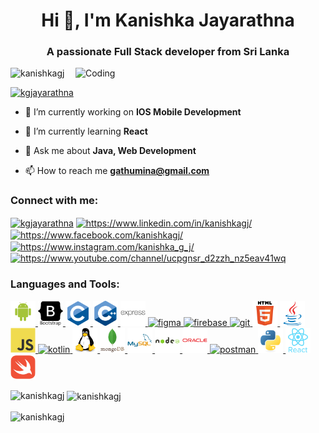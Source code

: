 <h1 align="center">Hi 👋, I'm Kanishka Jayarathna</h1>
<h3 align="center">A passionate Full Stack developer from Sri Lanka</h3>

<img align="right" alt="Coding" width="400" src="[[https://gist.github.com/MedRedha/fd8e2481bde2610c96b9aafde543879c.js](https://medium.com/saravananraghul/top-10-websites-for-coding-challenge-and-competition-for-all-in-2020-3c06251c7348)](https://www.google.com/url?sa=i&url=https%3A%2F%2Fmedium.com%2Fswlh%2Fwhat-is-programming-d5aa8fb0f280&psig=AOvVaw3U360De7nuKfvRdTh7b0CY&ust=1673880866425000&source=images&cd=vfe&ved=0CA8QjRxqFwoTCLD2uKXqyfwCFQAAAAAdAAAAABAT)">

<p align="left"> <img src="https://komarev.com/ghpvc/?username=kanishkagj&label=Profile%20views&color=0e75b6&style=flat" alt="kanishkagj" /> </p>

<p align="left"> <a href="https://twitter.com/kgjayarathna" target="blank"><img src="https://img.shields.io/twitter/follow/kgjayarathna?logo=twitter&style=for-the-badge" alt="kgjayarathna" /></a> </p>

- 🔭 I’m currently working on **IOS Mobile Development**

- 🌱 I’m currently learning **React**

- 💬 Ask me about **Java, Web Development**

- 📫 How to reach me **gathumina@gmail.com**

<h3 align="left">Connect with me:</h3>
<p align="left">
<a href="https://twitter.com/kgjayarathna" target="blank"><img align="center" src="https://raw.githubusercontent.com/rahuldkjain/github-profile-readme-generator/master/src/images/icons/Social/twitter.svg" alt="kgjayarathna" height="30" width="40" /></a>
<a href="https://linkedin.com/in/https://www.linkedin.com/in/kanishkagj/" target="blank"><img align="center" src="https://raw.githubusercontent.com/rahuldkjain/github-profile-readme-generator/master/src/images/icons/Social/linked-in-alt.svg" alt="https://www.linkedin.com/in/kanishkagj/" height="30" width="40" /></a>
<a href="https://fb.com/https://www.facebook.com/kanishkagj/" target="blank"><img align="center" src="https://raw.githubusercontent.com/rahuldkjain/github-profile-readme-generator/master/src/images/icons/Social/facebook.svg" alt="https://www.facebook.com/kanishkagj/" height="30" width="40" /></a>
<a href="https://instagram.com/https://www.instagram.com/kanishka_g_j/" target="blank"><img align="center" src="https://raw.githubusercontent.com/rahuldkjain/github-profile-readme-generator/master/src/images/icons/Social/instagram.svg" alt="https://www.instagram.com/kanishka_g_j/" height="30" width="40" /></a>
<a href="https://www.youtube.com/c/https://www.youtube.com/channel/ucpgnsr_d2zzh_nz5eav41wq" target="blank"><img align="center" src="https://raw.githubusercontent.com/rahuldkjain/github-profile-readme-generator/master/src/images/icons/Social/youtube.svg" alt="https://www.youtube.com/channel/ucpgnsr_d2zzh_nz5eav41wq" height="30" width="40" /></a>
</p>

<h3 align="left">Languages and Tools:</h3>
<p align="left"> <a href="https://developer.android.com" target="_blank" rel="noreferrer"> <img src="https://raw.githubusercontent.com/devicons/devicon/master/icons/android/android-original-wordmark.svg" alt="android" width="40" height="40"/> </a> <a href="https://getbootstrap.com" target="_blank" rel="noreferrer"> <img src="https://raw.githubusercontent.com/devicons/devicon/master/icons/bootstrap/bootstrap-plain-wordmark.svg" alt="bootstrap" width="40" height="40"/> </a> <a href="https://www.cprogramming.com/" target="_blank" rel="noreferrer"> <img src="https://raw.githubusercontent.com/devicons/devicon/master/icons/c/c-original.svg" alt="c" width="40" height="40"/> </a> <a href="https://www.w3schools.com/cpp/" target="_blank" rel="noreferrer"> <img src="https://raw.githubusercontent.com/devicons/devicon/master/icons/cplusplus/cplusplus-original.svg" alt="cplusplus" width="40" height="40"/> </a> <a href="https://expressjs.com" target="_blank" rel="noreferrer"> <img src="https://raw.githubusercontent.com/devicons/devicon/master/icons/express/express-original-wordmark.svg" alt="express" width="40" height="40"/> </a> <a href="https://www.figma.com/" target="_blank" rel="noreferrer"> <img src="https://www.vectorlogo.zone/logos/figma/figma-icon.svg" alt="figma" width="40" height="40"/> </a> <a href="https://firebase.google.com/" target="_blank" rel="noreferrer"> <img src="https://www.vectorlogo.zone/logos/firebase/firebase-icon.svg" alt="firebase" width="40" height="40"/> </a> <a href="https://git-scm.com/" target="_blank" rel="noreferrer"> <img src="https://www.vectorlogo.zone/logos/git-scm/git-scm-icon.svg" alt="git" width="40" height="40"/> </a> <a href="https://www.w3.org/html/" target="_blank" rel="noreferrer"> <img src="https://raw.githubusercontent.com/devicons/devicon/master/icons/html5/html5-original-wordmark.svg" alt="html5" width="40" height="40"/> </a> <a href="https://www.java.com" target="_blank" rel="noreferrer"> <img src="https://raw.githubusercontent.com/devicons/devicon/master/icons/java/java-original.svg" alt="java" width="40" height="40"/> </a> <a href="https://developer.mozilla.org/en-US/docs/Web/JavaScript" target="_blank" rel="noreferrer"> <img src="https://raw.githubusercontent.com/devicons/devicon/master/icons/javascript/javascript-original.svg" alt="javascript" width="40" height="40"/> </a> <a href="https://kotlinlang.org" target="_blank" rel="noreferrer"> <img src="https://www.vectorlogo.zone/logos/kotlinlang/kotlinlang-icon.svg" alt="kotlin" width="40" height="40"/> </a> <a href="https://www.linux.org/" target="_blank" rel="noreferrer"> <img src="https://raw.githubusercontent.com/devicons/devicon/master/icons/linux/linux-original.svg" alt="linux" width="40" height="40"/> </a> <a href="https://www.mongodb.com/" target="_blank" rel="noreferrer"> <img src="https://raw.githubusercontent.com/devicons/devicon/master/icons/mongodb/mongodb-original-wordmark.svg" alt="mongodb" width="40" height="40"/> </a> <a href="https://www.mysql.com/" target="_blank" rel="noreferrer"> <img src="https://raw.githubusercontent.com/devicons/devicon/master/icons/mysql/mysql-original-wordmark.svg" alt="mysql" width="40" height="40"/> </a> <a href="https://nodejs.org" target="_blank" rel="noreferrer"> <img src="https://raw.githubusercontent.com/devicons/devicon/master/icons/nodejs/nodejs-original-wordmark.svg" alt="nodejs" width="40" height="40"/> </a> <a href="https://www.oracle.com/" target="_blank" rel="noreferrer"> <img src="https://raw.githubusercontent.com/devicons/devicon/master/icons/oracle/oracle-original.svg" alt="oracle" width="40" height="40"/> </a> <a href="https://postman.com" target="_blank" rel="noreferrer"> <img src="https://www.vectorlogo.zone/logos/getpostman/getpostman-icon.svg" alt="postman" width="40" height="40"/> </a> <a href="https://www.python.org" target="_blank" rel="noreferrer"> <img src="https://raw.githubusercontent.com/devicons/devicon/master/icons/python/python-original.svg" alt="python" width="40" height="40"/> </a> <a href="https://reactjs.org/" target="_blank" rel="noreferrer"> <img src="https://raw.githubusercontent.com/devicons/devicon/master/icons/react/react-original-wordmark.svg" alt="react" width="40" height="40"/> </a> <a href="https://developer.apple.com/swift/" target="_blank" rel="noreferrer"> <img src="https://raw.githubusercontent.com/devicons/devicon/master/icons/swift/swift-original.svg" alt="swift" width="40" height="40"/> </a> </p>

<p><img align="left" src="https://github-readme-stats.vercel.app/api/top-langs?username=kanishkagj&show_icons=true&locale=en&layout=compact" alt="kanishkagj" /></p>

<p>&nbsp;<img align="center" src="https://github-readme-stats.vercel.app/api?username=kanishkagj&show_icons=true&locale=en" alt="kanishkagj" /></p>

<p><img align="center" src="https://github-readme-streak-stats.herokuapp.com/?user=kanishkagj&" alt="kanishkagj" /></p>
